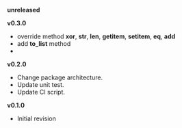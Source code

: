 **unreleased**

**v0.3.0**

- override method __xor__, __str__,  __len__, __getitem__, __setitem__, __eq__, __add__
- add **to_list** method
- 
**v0.2.0**
- Change package architecture.
- Update unit test.
- Update CI script.

**v0.1.0**
- Initial revision
